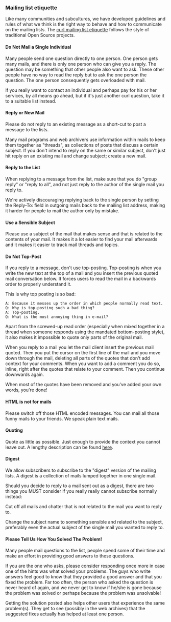 ### Mailing list etiquette

Like many communities and subcultures, we have developed guidelines and rules
of what we think is the right way to behave and how to communicate on the
mailing lists. The [curl mailing list
etiquette](https://curl.haxx.se/mail/etiquette.html) follows the style of
traditional Open Source projects.

#### Do Not Mail a Single Individual

Many people send one question directly to one person. One person gets many mails, and
there is only one person who can give you a reply. The question may be
something that other people also want to ask. These other people have
no way to read the reply but to ask the one person the question. The one
person consequently gets overloaded with mail.

If you really want to contact an individual and perhaps pay for his or her
services, by all means go ahead, but if it's just another curl question, take
it to a suitable list instead.

#### Reply or New Mail

Please do not reply to an existing message as a short-cut to post a message to
the lists.

Many mail programs and web archivers use information within mails to keep them
together as "threads", as collections of posts that discuss a certain
subject. If you don't intend to reply on the same or similar subject, don't
just hit reply on an existing mail and change subject; create a new mail.

#### Reply to the List

When replying to a message from the list, make sure that you do "group reply"
or "reply to all", and not just reply to the author of the single mail you
reply to.

We're actively discouraging replying back to the single person by setting the
Reply-To: field in outgoing mails back to the mailing list address, making it
harder for people to mail the author only by mistake.

#### Use a Sensible Subject

Please use a subject of the mail that makes sense and that is related to the
contents of your mail. It makes it a lot easier to find your mail afterwards
and it makes it easier to track mail threads and topics.

#### Do Not Top-Post

If you reply to a message, don't use top-posting. Top-posting is when you
write the new text at the top of a mail and you insert the previous quoted
mail conversation below. It forces users to read the mail in a backwards order
to properly understand it.

This is why top posting is so bad:

    A: Because it messes up the order in which people normally read text.
    Q: Why is top-posting such a bad thing?
    A: Top-posting.
    Q: What is the most annoying thing in e-mail?

Apart from the screwed-up read order (especially when mixed together in a
thread when someone responds using the mandated bottom-posting style), it also
makes it impossible to quote only parts of the original mail.

When you reply to a mail you let the mail client insert the previous mail
quoted. Then you put the cursor on the first line of the mail and you move
down through the mail, deleting all parts of the quotes that don't add context
for your comments. When you want to add a comment you do so, inline, right
after the quotes that relate to your comment. Then you continue downwards
again.

When most of the quotes have been removed and you've added your own words,
you're done!

#### HTML is not for mails

Please switch off those HTML encoded messages. You can mail all those funny
mails to your friends. We speak plain text mails.

#### Quoting

Quote as little as possible. Just enough to provide the context you cannot
leave out. A lengthy description can be found
[here](https://www.netmeister.org/news/learn2quote.html).

#### Digest

We allow subscribers to subscribe to the "digest" version of the mailing
lists. A digest is a collection of mails lumped together in one single mail.

Should you decide to reply to a mail sent out as a digest, there are two
things you MUST consider if you really really cannot subscribe normally
instead:

Cut off all mails and chatter that is not related to the mail you want to
reply to.

Change the subject name to something sensible and related to the subject,
preferably even the actual subject of the single mail you wanted to reply to.

#### Please Tell Us How You Solved The Problem!

Many people mail questions to the list, people spend some of their time and
make an effort in providing good answers to these questions.

If you are the one who asks, please consider responding once more in case one
of the hints was what solved your problems. The guys who write answers feel
good to know that they provided a good answer and that you fixed the
problem. Far too often, the person who asked the question is never heard of
again, and we never get to know if he/she is gone because the problem was
solved or perhaps because the problem was unsolvable!

Getting the solution posted also helps other users that experience the same
problem(s). They get to see (possibly in the web archives) that the suggested
fixes actually has helped at least one person.
